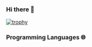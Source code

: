 ### Hi there 👋

[![trophy](https://github-profile-trophy.vercel.app/?username=caitoVilas)](https://github.com/ryo-ma/github-profile-trophy)


### Programming Languages 🌐


<!--
**caitoVilas/caitoVilas** is a ✨ _special_ ✨ repository because its `README.md` (this file) appears on your GitHub profile.




|---|---|---|---|---|---|
 

Here are some ideas to get you started:

- 🔭 I’m currently working on ...
- 🌱 I’m currently learning ...
- 👯 I’m looking to collaborate on ...
- 🤔 I’m looking for help with ...
- 💬 Ask me about ...
- 📫 How to reach me: ...
- 😄 Pronouns: ...
- ⚡ Fun fact: ...
-->
